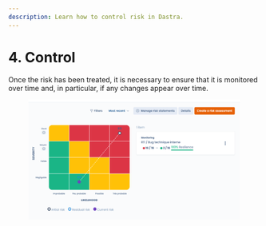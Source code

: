 ```yaml
---
description: Learn how to control risk in Dastra.
---
```


# 4. Control

Once the risk has been treated, it is necessary to ensure that it is monitored over time and, in particular, if any changes appear over time.

<figure><img src="../../../.gitbook/assets/image (2) (1) (1) (1) (2) (1) (1).png" alt=""><figcaption></figcaption></figure>
